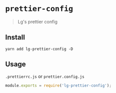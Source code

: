 # `prettier-config`

> Lg's prettier config

## Install

```$
yarn add lg-prettier-config -D
```

## Usage

`.prettierrc.js` or `prettier.config.js`

```js
module.exports = require('lg-prettier-config');
```
